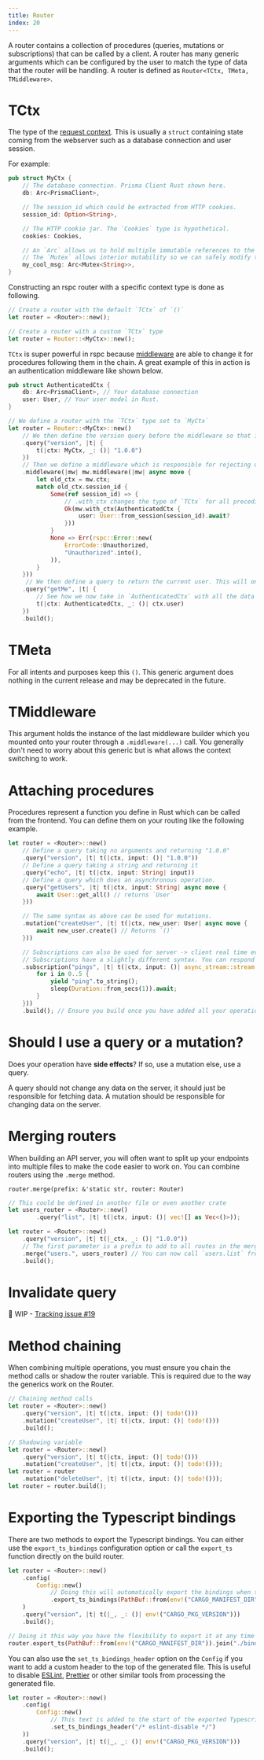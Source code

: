 ```yaml
---
title: Router
index: 20
---
```


A router contains a collection of procedures (queries, mutations or subscriptions) that can be called by a client. A router has many generic arguments which can be configured by the user to match the type of data that the router will be handling. A router is defined as `Router<TCtx, TMeta, TMiddleware>`.

# TCtx

The type of the [request context](/server/concepts#request-context). This is usually a `struct` containing state coming from the webserver such as a database connection and user session.

For example:

```rust
pub struct MyCtx {
    // The database connection. Prisma Client Rust shown here.
    db: Arc<PrismaClient>,

    // The session_id which could be extracted from HTTP cookies.
    session_id: Option<String>,

    // The HTTP cookie jar. The `Cookies` type is hypothetical.
    cookies: Cookies, 

    // An `Arc` allows us to hold multiple immutable references to the message.
    // The `Mutex` allows interior mutability so we can safely modify the string from a immutable reference.
    my_cool_msg: Arc<Mutex<String>>,
}
```

Constructing an rspc router with a specific context type is done as following.

```rust
// Create a router with the default `TCtx` of `()`
let router = <Router>::new();

// Create a router with a custom `TCtx` type
let router = Router::<MyCtx>::new();
````

`TCtx` is super powerful in rspc because [middleware](/server/middleware) are able to change it for procedures following them in the chain. A great example of this in action is an authentication middleware like shown below.

```rust
pub struct AuthenticatedCtx {
    db: Arc<PrismaClient>, // Your database connection
    user: User, // Your user model in Rust.
}

// We define a router with the `TCtx` type set to `MyCtx`
let router = Router::<MyCtx>::new()
    // We then define the version query before the middleware so that it doesn't require authentication.
    .query("version", |t| {
        t(|ctx: MyCtx, _: ()| "1.0.0")
    })
    // Then we define a middleware which is responsible for rejecting unauthorized requests.
    .middleware(|mw| mw.middleware(|mw| async move {
        let old_ctx = mw.ctx;
        match old_ctx.session_id {
            Some(ref session_id) => {
                // .with_ctx changes the type of `TCtx` for all preceding procedures.
                Ok(mw.with_ctx(AuthenticatedCtx {
                    user: User::from_session(session_id).await?
                }))
            }
            None => Err(rspc::Error::new(
                ErrorCode::Unauthorized,
                "Unauthorized".into(),
            )),
        }
    }))
     // We then define a query to return the current user. This will only be called for authenticated users.
    .query("getMe", |t| {
        // See how we now take in `AuthenticatedCtx` with all the data from the middleware
        t(|ctx: AuthenticatedCtx, _: ()| ctx.user)
    })
    .build();
```

# TMeta

For all intents and purposes keep this `()`. This generic argument does nothing in the current release and may be deprecated in the future.

# TMiddleware

This argument holds the instance of the last middleware builder which you mounted onto your router through a `.middleware(...)` call. You generally don't need to worry about this generic but is what allows the context switching to work.

# Attaching procedures

Procedures represent a function you define in Rust which can be called from the frontend. You can define them on your routing like the following example.

```rust
let router = <Router>::new()
    // Define a query taking no arguments and returning "1.0.0"
    .query("version", |t| t(|ctx, input: ()| "1.0.0"))
    // Define a query taking a string and returning it
    .query("echo", |t| t(|ctx, input: String| input))
    // Define a query which does an asynchronous operation.
    .query("getUsers", |t| t(|ctx, input: String| async move {
        await User::get_all() // returns `User`
    }))

    // The same syntax as above can be used for mutations.
    .mutation("createUser", |t| t(|ctx, new_user: User| async move {
        await new_user.create() // Returns `()`
    }))

    // Subscriptions can also be used for server -> client real time events
    // Subscriptions have a slightly different syntax. You can respond with any Rust `Stream` type.
    .subscription("pings", |t| t(|ctx, input: ()| async_stream::stream! {
        for i in 0..5 {
            yield "ping".to_string();
            sleep(Duration::from_secs(1)).await;
        }
    }))
    .build(); // Ensure you build once you have added all your operations.
```

# Should I use a query or a mutation?

Does your operation have **side effects**? If so, use a mutation else, use a query.

A query should not change any data on the server, it should just be responsible for fetching data. A mutation should be responsible for changing data on the server.

# Merging routers

When building an API server, you will often want to split up your endpoints into multiple files to make the code easier to work on. You can combine routers using the `.merge` method.

`router.merge(prefix: &'static str, router: Router)`

```rust
// This could be defined in another file or even another crate
let users_router = <Router>::new()
        .query("list", |t| t(|ctx, input: ()| vec![] as Vec<()>));

let router = <Router>::new()
    .query("version", |t| t(|_ctx, _: ()| "1.0.0"))
    // The first parameter is a prefix to add to all routes in the merged router.
    .merge("users.", users_router) // You can now call `users.list` from your frontend.
    .build();
```

# Invalidate query

🚧 WIP - [Tracking issue #19](https://github.com/oscartbeaumont/rspc/issues/19)

# Method chaining

When combining multiple operations, you must ensure you chain the method calls or shadow the router variable. This is required due to the way the generics work on the Router.

```rust
// Chaining method calls
let router = <Router>::new()
    .query("version", |t| t(|ctx, input: ()| todo!()))
    .mutation("createUser", |t| t(|ctx, input: ()| todo!()))
    .build();

// Shadowing variable
let router = <Router>::new()
    .query("version", |t| t(|ctx, input: ()| todo!()))
    .mutation("createUser", |t| t(|ctx, input: ()| todo!()));
let router = router
    .mutation("deleteUser", |t| t(|ctx, input: ()| todo!()));
let router = router.build();
```

# Exporting the Typescript bindings

There are two methods to export the Typescript bindings. You can either use the `export_ts_bindings` configuration option or call the `export_ts` function directly on the build router.

```rust
let router = <Router>::new()
    .config(
        Config::new()
            // Doing this will automatically export the bindings when the `build` function is called.
            .export_ts_bindings(PathBuf::from(env!("CARGO_MANIFEST_DIR")).join("./bindings.ts"))
    )
    .query("version", |t| t(|_, _: ()| env!("CARGO_PKG_VERSION")))
    .build();

// Doing it this way you have the flexibility to export it at any time and to wheerever you want.
router.export_ts(PathBuf::from(env!("CARGO_MANIFEST_DIR")).join("./bindings.ts")).unwrap();
```

You can also use the `set_ts_bindings_header` option on the `Config` if you want to add a custom header to the top of the generated file. This is useful to disable [ESLint](https://eslint.org), [Prettier](https://prettier.io) or other similar tools from processing the generated file.

```rust
let router = <Router>::new()
    .config(
        Config::new()
            // This text is added to the start of the exported Typescript file.
            .set_ts_bindings_header("/* eslint-disable */")
    ))
    .query("version", |t| t(|_, _: ()| env!("CARGO_PKG_VERSION")))
    .build();
```
